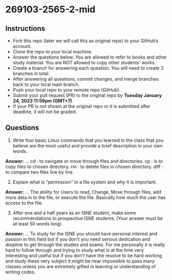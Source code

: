# 269103-2565-2-mid

## Instructions

- Fork this repo (later we will call this as original repo) to your GitHub’s account. 
- Clone the repo to your local machine.
- Answer the questions below. You are allowed to refer to books and other study material. You are NOT allowed to copy other students’ works. 
- Create a branch for answering each question. You will need to create 3 branches in total.
- After answering all questions, commit changes, and merge branches back to your local main branch.
- Push your local repo to your remote repo (GitHub).
- Submit your pull request (PR) to the original repo by **Tuesday January 24, 2023 11:59pm (GMT+7)**.
- If your PR is not shown at the original repo or it is submitted after deadline, it will not be graded.

## Questions

1. Write four basic Linux commands that you learned in the class that you believe are the most useful and provide a brief description in your own words. 

**Answer:** ...
cd : to navigate or move through files and directories.
cp : is to copy files to chosen directory.
rm : to delete files in chosen directory.
diff : to compare two files line by line.

2. Explain what is “permission” in a file system and why it is important.

**Answer:** ...
The ability for Users to read, Change, Move through files, add more data in to the file, or execute the file. Basically how much the user has access to the file.

3. After one and a half years as an ISNE student, make some recommendations to prospective ISNE students. (Your answer must be at least 50 words long)

**Answer:** ...
To study for the ISNE you should have personal interest and passion in this field but if you don't you need serious dedication and disipline to get through the studies and exams. For me personally it is really hard to follow through and trying to study what is at the time very interesting and useful but if you don't have the resolve to be hard working and study these very subject it might be near impossible to pass many classes unless you are extremely gifted in learning or understanding of writing codes.